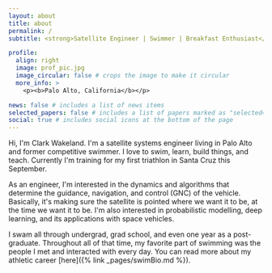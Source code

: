 ```yaml
---
layout: about
title: about
permalink: /
subtitle: <strong>Satellite Engineer | Swimmer | Breakfast Enthusiast</strong>

profile:
  align: right
  image: prof_pic.jpg
  image_circular: false # crops the image to make it circular
  more_info: >
    <p><b>Palo Alto, California</b></p>

news: false # includes a list of news items
selected_papers: false # includes a list of papers marked as "selected={true}"
social: true # includes social icons at the bottom of the page
---
```


Hi, I'm Clark Wakeland. I'm a satellite systems engineer living in Palo Alto and former competitive swimmer. I love to swim, learn, build things, and teach. Currently I'm training for my first triathlon in Santa Cruz this September.

As an engineer, I'm interested in the dynamics and algorithms that determine the guidance, navigation, and control (GNC) of the vehicle. Basically, it's making sure the satellite is pointed where we want it to be, at the time we want it to be. I'm also interested in probabilistic modelling, deep learning, and its applications with space vehicles.

I swam all through undergrad, grad school, and even one year as a post-graduate. Throughout all of that time, my favorite part of swimming was the people I met and interacted with every day. You can read more about my athletic career [here]({% link  _pages/swimBio.md %}).


